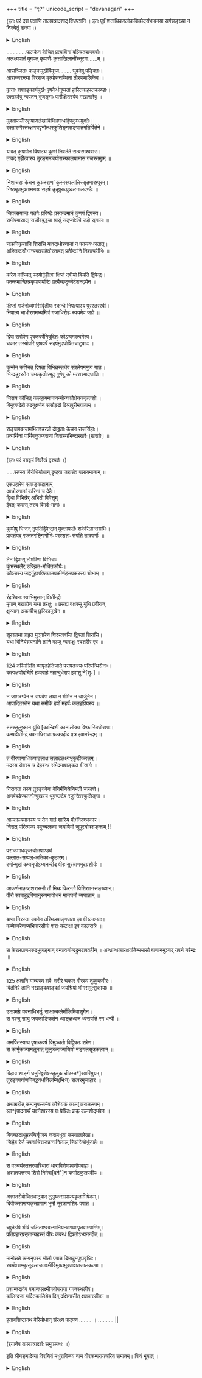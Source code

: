 +++
title = "९?"
unicode_script = "devanagari"
+++

(इतः परं दश पत्राणि तालपत्रादशाद् विभ्रष्टानि । इतः पूर्वं शताधिकश्लोकविच्छेदसंभावनया सर्गसङ्ख्या न निश्चेतुं शक्या।)


<details><summary>English</summary>

Shlokas 1 to 20: The final battle with the Muslims.

Shlokas 21 to 40: Kampaņa met the Sultan in a duel and kilied him. The conquest of Madhurai was accomplished.

</details>



.............फलकेन केचित् प्रत्यर्थिनां वञ्चितबाणवर्षाः।  
अलक्ष्यपातं युगपत् कृपाणैः कृत्ताखिलानींस्तुरगा......म् ॥

आसञ्जिताः कङ्कमुखैर्विमुच्य........ भुवनेषु पङ्क्तिः।  
आराच्चरन्त्या विरराज मृत्योरुत्तम्भिता तोरणमालिकेव ॥


कृत्ताः शशाङ्कार्यमुखैः पृषकैर्धनुष्मतां हास्तिकहस्तकाण्डाः।  
रक्तहदेषु न्यपतन् भुजङ्गाः पारीक्षितस्येव मखानलेषु ॥

<details><summary>English</summary>

1. Bow-men severed the hands of elephant riders with Ardhachandra arrows; and they fell down in the pool of blood in the battle field like serpents in the sacrificial fire of Parikshit's son.

</details>



मुक्ताफलैीरकृपाणलेखाविभिन्नगन्धद्विपकुम्भमुक्तैः।  
रक्तारुणैस्तत्क्षणघट्टनोत्थस्फुलिङ्गसङ्घातमतिर्वितेने ॥

<details><summary>English</summary>

2. Pearls from the broken heads of elephants in rut attacked by heroic warriors, fell down blood-tinged like sparks produced in sudden collision.

</details>



यावत् कृपाणेन विपाट्य कुम्भं निवर्तते सत्वरमश्ववारः।  
तावद् गृहीत्वास्य तुरङ्गमञयोरास्फालयामास गजस्तमुाम् ॥

<details><summary>English</summary>

3. No sooner did a horseman begin to return after having cut with his sword the frontal globe of an elephant than that elephant was seen seizing his horse between his legs and squeezing him.

</details>



निशाचराः केचन कुञ्जराणां कुस्मस्थलान्निस्सृतमास्रपूरम्।  
निष्ठयूतमुक्तामणयः सहर्ष चुचूषुरुत्पुष्करनालदण्डैः ॥

<details><summary>English</summary>

4. The blood flowing from the wounded frontal globes of elephants was seen, being drunk through their trunks by some night-prowling demons in great glee, spitting the pearls that also came with the blood stream.

</details>



जिवत्सयान्तः पतगैः प्रविष्टैः प्रस्पन्दमानं कुणपं द्विपस्य।  
समीपमासाद्य सजीवबुद्धया व्यसुं सतृप्णोऽपि जहो सृगालः ॥

<details><summary>English</summary>

5. Birds of prey with a view to taste the inner flesh entered into the body of a dead elephant making it quiver; jackals that mistook it for sign of life fled away, though they very much loved to feast on the body.

</details>



चक्रनिकृत्तानि शिरांसि यावदाधोरणानां न पतन्त्यधस्तात्।  
अक्लिष्टशौभान्यवतसहेतोस्तावत् प्रतीष्टानि निशाचरीभिः ॥

<details><summary>English</summary>

6. Just as the heads cut by wheels were about to fall down, they were snatched away quite afresh with life by Rākshasa women who desired to wear them as wreaths on their ears.

</details>



करेण कञ्चित् पदयोर्गृहीत्वा क्षिप्तं दवीयो वियति द्विपेन्द्रः।  
पतन्तमाच्छिन्नकृपाणयष्टिः प्रत्यैच्छदुच्चेर्दशनद्वयेन ॥

<details><summary>English</summary>

7. A certain elephant having seized by the foot, and thrown up a warrior with his trunk, wanted to catch him again, as he fell, with his pair of tusks.

</details>



क्षिप्तो गजेनोर्ध्वमसिद्वितीयः स्कन्धे निपत्यास्य पुरस्तरस्वी।  
निपात्य चाधोरणमभ्यमित्रं गजाधिरोहः स्वयमेव जज्ञे ॥

<details><summary>English</summary>

8. A certain brave warrior thrown up by his adversary's elephant alighted on his back with his sword with which he despatched the enemy rider, and installed himself in his place.

</details>




द्विषा सरोषेण पृषकवर्षेनिषूदितः कोऽप्यमरत्वमेत्य।  
चकार तस्योपरि पुष्पवर्षे सहर्षमुद्घोषितचाटुवादः ॥

<details><summary>English</summary>

9. A certain warrior, after having been killed by the rain of arrows of his angry adversary, became a god and from his place in swarga rained flowers upon the latter praising his valour with genuine delight.

</details>



कुन्तेन कश्चित् द्विषता विभिन्नस्तथैव संश्लेषममुष्य यातः।  
भिन्दन्नुरस्तेन चमत्कृतोऽभूद् गुणेषु को मत्सरमादधाति ॥

<details><summary>English</summary>

10. A certain warrior was struck with a (double edged) lance by his opposing foe, and by embracing the latter with the same lance sticking in his body, wounded him. This act evoked great admiration. Who is there that is not moved by real exhibition of daring qualities?

</details>



चिराय कौचित् कलहायमानावन्योन्यकौक्षेयककृत्तशो!।  
विमुक्तदेहौ तदनुक्षणेन ससौहृदौ दिव्यपुरीमयाताम् ॥

<details><summary>English</summary>

11. Two warriors, meeting in single combat, cut each other's head with their swords after a long fight; leaving their bodies there, they went up together at once to celestial regions as close friends.

</details>



सङ्ग्रामवन्यामभितश्चरन्नो दोद्धताः केचन राजसिंहाः।  
प्रत्यर्थिनां पार्थिवकुञ्जराणां शिरांस्यभिन्दन्नखरैः [खराग्रैः] ॥

<details><summary>English</summary>

12. Some royal warriors, like lions, wandered in the field of battle, and tore the heads of their adversaries with their sharp nails as if the latter were opposing elephants.

</details>

(इतः परं पत्रद्वयं निर्लेखं दृश्यते ।)

.....स्तस्य विरोधियोधान् दृष्ट्वा जहासेव पलायमानान् ॥


एकप्रहारेण सकङ्कटानाम्  
आधोरणानां करिणां च देहैः।  
द्विधा विभिन्नैर् अभितो विवेत्तुम्  
ईषत्-करास् तस्य विमर्द-मार्गाः ॥

<details><summary>English</summary>

14. With one blow of his sword he (king) split in two both the elephants and their riders with their coat of mail. Their bodies, lying mingled, gave but a slender clue for distinguishing the ranks of elephants from those of foot-soldiers.

</details>



कुम्भेषु भिन्दन् नृपतिर्द्विपेन्द्रान् मुक्ताफलैः शर्करिलान्तराभिः।  
प्रावर्तयद् रक्ततरङ्गिणीभिः परश्शताः संयति ताम्रपर्णीः ॥


<details><summary>English</summary>

15. The king, by smiting the elephants on their globes, produced many a river of blood scattering the pearls on their head like sands.
</details>



तेन द्विपास् तोमरिणा विभिन्नाः  
कुंभस्थलैर् उज्झित-मौक्तिकौघैः।  
कौञ्चस्य जह्वर्गुहशक्तिघातप्रकीर्णहंसप्रकरस्य शोभाम् ॥

<details><summary>English</summary>

16. The heads of other elephants he pierced with his javelins and pearls came out from them. This reminded one of Subrahmanya boring a hole in the kraunça mountain through which hosts of swans came out.
</details>



रंहस्विनः स्वाभिमुखान् क्षितीन्द्रो  
मृगान् नखाग्रेण यथा तरक्षुः ।
प्रसह्य वक्षस्सु युधि प्रवीरान्  
क्षुण्णान् अकार्षीच् छुरिकामुखेन ॥

<details><summary>English</summary>

17. The agile king cut and wounded the bodies of those that opposed him, even as a hyena destroys with his sharp nails, deer caught in front of him.

</details>



शूरस्तथा प्राहृत मुद्गारेण शिरस्त्रवन्ति द्विषतां शिरांसि।  
यथा विनिर्यन्नयनानि तानि मञ्जु न्यमाक्षुः स्वशरीर एव ॥

<details><summary>English</summary>

18. The brave king pounded the turbaned heads of his enemies with his mace in such a way that the eyes which came out of the sockets sank again in their old places.

</details>



124
तस्मिन्निति व्यापृतहेतिजाते परापतन्त्यः परिपन्थिसेनाः।  
कल्पक्षयोदचिपि हव्यवाहे महाम्बुधेराप इवाशु ने[शुः ] ॥

<details><summary>English</summary>

19. When the king, thus began to work destruction in the enemy ranks with his several weapons, the opposing army fled before him and disappeared like rains in the huge fires that are started at the end of universe (Pralaya).68

</details>


न जामदग्येन न राघवेण तथा न भीमेन न चार्जुनेन।  
आपादितस्तेन यथा समीके हर्षों महर्षेः कलहप्रियस्य ॥

<details><summary>English</summary>

20. Not even Parasurāma, Rāma, Bhīma or Arjuna provided such entertainment as the king did to that sage (Nārada) who always loved the sight of good battle.

</details>



ततस्तुलुष्कान युधि [कान्दिशी कानालोक्य विष्फारितघोरशाः।  
कम्पक्षितीन्द्रं यवनाधिराजः प्रत्यग्रहीद वृत्र इवामरेन्द्रम् ॥

<details><summary>English</summary>

21. Then seeing all his Turuska forces routed in battle, the Yavana king, stringing his fearful bow, met the king Kampa in single combat even as Vritra did the king of the gods.

</details>



तं वीरपाणाधिकपाटलाक्ष ललाटलक्ष्यभृकुटीकरलम्।  
मदस्य रोषस्य च देहबन्ध संभेदमाशङ्कत वीरवर्गः ॥

<details><summary>English</summary>

22. The warriors regarded him as the embodiment of both anger and intoxication, his eyes red with the drink of vīra-pāna, and knitted brows on his fore head fearful to look at.

</details>



निरायता तस्य तुरङ्गवेगा वेणिर्मणिश्रेणिमती चक्राशे।  
अमर्षवढेज्वलनोन्मुखस्य धूमच्छटेव स्फुरितस्फुलिङ्गा ॥

<details><summary>English</summary>

23. His jewelled tuft in a line of unbroken brilliance as he rode on his fast horse looked like the wreath of his smoking anger which was about to blaze.

</details>



आम्फाल्यमानस्य च तेन गाढं शास्यि मौ/निदश्चकार।  
चिरात् परित्यज्य पमुच्चलल्या जयश्रियो जुपुरघोषशङ्काम् !! 

<details><summary>English</summary>

24. The sound produced by his forceful stringing of the bow seemed as if it were emanating from the anklets of the Goddess of Victory, who, after having deserted him so long, was now returning to him in haste.

</details>



पराक्रमाधःकृतचोलपाण्ड्यं  
वल्लाल-सम्पल्-लतिका-कुठारम्।  
रणोन्मुखं कम्पनृपोऽभ्यनन्दीद् वीरः सुरत्राणमुदग्रशौर्यः ॥

<details><summary>English</summary>

25. The brave king Kampa delighted in his having an opponent like the Suratrana (Sultan) who had by his valour reduced the Cõlas and Pāndyas and despoiled the wealth of Vira Ballāla (the Third).

</details>



आकर्णमाकृष्टशरासनौ तौ मिथः किरन्तौ विशिखानसङ्ख्यान्।  
वीरौ स्वबाहुद्रविणानुरूपमायोधनं मानघनौ व्यघाताम् ॥

<details><summary>English</summary>

26. The two proud opponents fought in a manner befitting the respective might of their arms, by showering arrows on each other with their bows bent up to their ears.

</details>



बाणा निरस्ता यवनेन तस्मिन्नपाङ्गपाता इव वीरलक्ष्म्याः।  
कम्पेश्वरेणाप्यभिपारसीकं शराः कटाक्षा इव कालरात्रेः ॥

<details><summary>English</summary>

27. The king of the Yavanas warded off the arrows let fly by king Kampa, which were like the side glances of the Goddess of Heroism. And the king, similarly, checked the Pārasika's (Persian's) arrows which resembled the eye-darts of Yama's sister.

</details>



स केरलप्राणमरुद्भुजङ्गान् वन्यावनीन्द्रद्रुमदाववहीन् ।
अन्ध्रान्धकारक्षयतिग्मभासो बाणानमुञ्चद् यवने नरेन्द्रः ॥

<details><summary>English</summary>

28. King Kampa let fly against the Yavana king his arrows that had, like serpents, drunk the life breaths of Këralas, like fire had consumed the lords of the Vanya Kingdom, and like the sun had destroyed the dark Andhras.

</details>





125
क्षतानि यान्यस्य शरैः शरीरे चकार वीरस्य तुलुष्कवीरः।  
वितेनिरे तानि नखाङ्कशङ्कां जयश्रियो भोगसमुत्सुकायाः ॥

<details><summary>English</summary>

29. The scratches caused by the Yavana king's arrow on the person of king Kampa shone like the nail marks of the Goddess of Victory that was so passionate to enjoy her privacy.

</details>



उदग्रमग्रे यवनाधिभर्तुः साक्षात्कलेर्मोलिमिवाशुगेन।  
स मञ्जु साघु जयकाङ्कितेन ध्वाङ्क्षध्वजं ध्वंसयति स्म धन्वी ॥

<details><summary>English</summary>

30. The crow banner of the Yavana king which looked like the typification of the crown of Kali age was destroyed by king Kampa, and with that the former's hope of victory also.

</details>



अमर्पितस्याथ पृषत्कवर्ष विमुञ्चतो विद्विषतः शरेण।  
स कार्मुकज्यामलुनात् तुलुष्कराज्यश्रियो मङ्गलसूत्रकल्पाम् ॥

<details><summary>English</summary>

31. The king, with his arrow, cut the bow-string of the Turuṣka king who was, in his fury, raining arrows at the former. It was as if the knife was laid on the auspicious chord round the neck of the Rājya lakṣmi (kingly prosperity) of the Turuskas.

</details>



विहाय शार्ङ्ग धनुरिद्वरोषस्तुलुक चीरस्त*]रवारिमुग्रम्।  
तुरङ्गपर्याणनिबद्धवर्धाविलम्बि(भिःन) सत्वरमुजाहार ॥

<details><summary>English</summary>

32. The Turuṣka hero blazing with anger, then threw away his bow, and hastily drew out his terrible sword that was hanging on the side of his horse's saddle.

</details>



अथाग्रहीत् कम्पनृपस्तमेव कौशेयकं काल[करालरूपम्।  
व्या*]पादनार्थं यवनेश्वरस्य यः प्रेषितः प्राक् कलशोद्भवेन ॥

<details><summary>English</summary>

33. Determined to make an end of the Yavana king, king Kampa also armed himself with that sword which Agastya had sent him, and which looked as terrible as Yama himself.

</details>



विषच्छटाधूम्ररुचिर्नृपस्य करामधूता करवाललेखा।  
जिह्वेव रेजे यवनाधिराजप्राणानिलाञ् जिग्रसिषोर्भुजाहेः ॥

<details><summary>English</summary>

34. That sword, grey-coloured like poisoned fumes as it was being waved by the hand of king Kampa, looked like a serpent about to drink the life breath from the Yavana's body.

</details>



स वञ्चयंस्तत्तरवारिधारां धाराविशेषप्रवणौपवाह्यः।  
अशातयत्तस्य शिरो निमेषा[दने"]न कर्णाटकुलपदीपः ॥

<details><summary>English</summary>

35. Seated on his agile horse, king Kampa, who was the glory of the Karnāta race, avoiding the sword blow aimed by the Yavana, cut off in an instant the head of the latter.

</details>



अज्ञातसेवोचितचाटुवाद तुलुष्कसाम्राज्यकृताभिषेकम्।  
दिवौकसामप्यकृतप्रणाम भूमौ सुरत्राणशिरः पपात ॥

<details><summary>English</summary>

36. The head of the Suratrāna (Sultan) fell on the ground, the head that never knew the art of cajoling servant-like, the head that had borne the royal burden of the Turuska Samrājya (Supremacy) and had not bowed down even to gods.

</details>


च्युतेऽपि शीर्ष चलिताश्ववल्गानियन्त्रणव्यापृतवामपाणिम्।  
प्रतिप्रहारप्रसृतान्यहस्तं वीरः कबन्धं द्विषतोऽभ्यनन्दीत् ॥

<details><summary>English</summary>

37. The hero, Kampa, was astonished to see that, even after the head had fallen, the trunk on the horse back still held the reins, checking the horse's course with one hand, while the other was uplifted to return the blow of the adversary.

</details>


मानोन्नते कम्पनृपस्य मौलौ पपात दिव्यद्रुमपुष्पवृष्टिः।  
स्वयंवराभ्युत्सुकराजलक्ष्मीविमुक्तमुक्ताक्षतजालकल्पा ॥

<details><summary>English</summary>

38. On the head of king Kampa, held high in pride, fell heaps of flowers rained from the celestial iegions, and those heaps had the appearance of auspicious yellow-rice (aksata) let fall by the Goddess of Kingly Prosperity, on Her self-chosen Lord.

</details>


प्रशान्तदावेव वनान्तलक्ष्मीगतोपरागा गगनस्थलीव।  
कलिन्दजा मर्दितकालियेव दिग् दक्षिणासीत् क्षतपारसीका ॥

<details><summary>English</summary>

39. Like the beauty of the forest saved from forest-fire, like the view of the sky after the vanishing of an eclipse, or the calm appearance of the river Yamuna after the eradication of the serpent Kāliya, the region of the South shone after the overthrow of the Pārasikas.

</details>



हताबशिष्टानथ वैरियोधान् संरक्ष्य पादपण ........ ।
.......... ||

<details><summary>English</summary>

40. King Kamparaya guaranteed the safety of the remaining men in his enemy ranks and was crowned with happiness and glory.

</details>



(इयानेव तालपत्रादर्शः समुपलब्धः ।)

इति श्रीगङ्गादेव्या विरचितं मधुराविजय
नाम वीरकम्परायचरित
समातम्। शिवं भूयात् ।

<details><summary>English</summary>

Thus ends the poem Virakamparāya çaritam. called Madhurāvijayam, composed by Gangā Dēvi.
</details>

